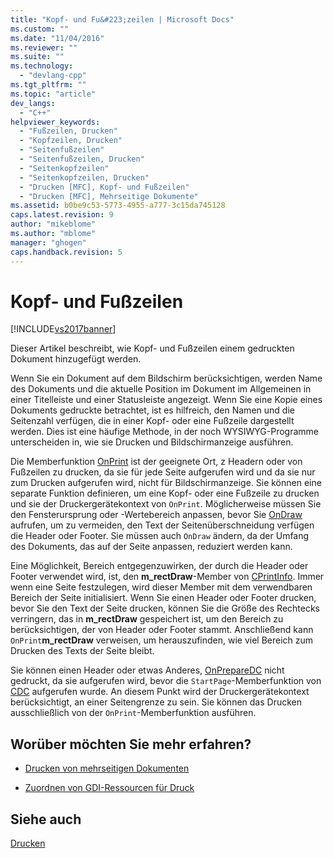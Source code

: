 ```yaml
---
title: "Kopf- und Fu&#223;zeilen | Microsoft Docs"
ms.custom: ""
ms.date: "11/04/2016"
ms.reviewer: ""
ms.suite: ""
ms.technology: 
  - "devlang-cpp"
ms.tgt_pltfrm: ""
ms.topic: "article"
dev_langs: 
  - "C++"
helpviewer_keywords: 
  - "Fußzeilen, Drucken"
  - "Kopfzeilen, Drucken"
  - "Seitenfußzeilen"
  - "Seitenfußzeilen, Drucken"
  - "Seitenkopfzeilen"
  - "Seitenkopfzeilen, Drucken"
  - "Drucken [MFC], Kopf- und Fußzeilen"
  - "Drucken [MFC], Mehrseitige Dokumente"
ms.assetid: b0be9c53-5773-4955-a777-3c15da745128
caps.latest.revision: 9
author: "mikeblome"
ms.author: "mblome"
manager: "ghogen"
caps.handback.revision: 5
---
```

# Kopf- und Fu&#223;zeilen
[!INCLUDE[vs2017banner](../assembler/inline/includes/vs2017banner.md)]

Dieser Artikel beschreibt, wie Kopf\- und Fußzeilen einem gedruckten Dokument hinzugefügt werden.  
  
 Wenn Sie ein Dokument auf dem Bildschirm berücksichtigen, werden Name des Dokuments und die aktuelle Position im Dokument im Allgemeinen in einer Titelleiste und einer Statusleiste angezeigt.  Wenn Sie eine Kopie eines Dokuments gedruckte betrachtet, ist es hilfreich, den Namen und die Seitenzahl verfügen, die in einer Kopf\- oder eine Fußzeile dargestellt werden.  Dies ist eine häufige Methode, in der noch WYSIWYG\-Programme unterscheiden in, wie sie Drucken und Bildschirmanzeige ausführen.  
  
 Die Memberfunktion [OnPrint](../Topic/CView::OnPrint.md) ist der geeignete Ort, z Headern oder von Fußzeilen zu drucken, da sie für jede Seite aufgerufen wird und da sie nur zum Drucken aufgerufen wird, nicht für Bildschirmanzeige.  Sie können eine separate Funktion definieren, um eine Kopf\- oder eine Fußzeile zu drucken und sie der Druckergerätekontext von `OnPrint`.  Möglicherweise müssen Sie den Fensterursprung oder \-Wertebereich anpassen, bevor Sie [OnDraw](../Topic/CView::OnDraw.md) aufrufen, um zu vermeiden, den Text der Seitenüberschneidung verfügen die Header oder Footer.  Sie müssen auch `OnDraw` ändern, da der Umfang des Dokuments, das auf der Seite anpassen, reduziert werden kann.  
  
 Eine Möglichkeit, Bereich entgegenzuwirken, der durch die Header oder Footer verwendet wird, ist, den **m\_rectDraw**\-Member von [CPrintInfo](../mfc/reference/cprintinfo-structure.md).  Immer wenn eine Seite festzulegen, wird dieser Member mit dem verwendbaren Bereich der Seite initialisiert.  Wenn Sie einen Header oder Footer drucken, bevor Sie den Text der Seite drucken, können Sie die Größe des Rechtecks verringern, das in **m\_rectDraw** gespeichert ist, um den Bereich zu berücksichtigen, der von Header oder Footer stammt.  Anschließend kann `OnPrint`**m\_rectDraw** verweisen, um herauszufinden, wie viel Bereich zum Drucken des Texts der Seite bleibt.  
  
 Sie können einen Header oder etwas Anderes, [OnPrepareDC](../Topic/CView::OnPrepareDC.md) nicht gedruckt, da sie aufgerufen wird, bevor die `StartPage`\-Memberfunktion von [CDC](../mfc/reference/cdc-class.md) aufgerufen wurde.  An diesem Punkt wird der Druckergerätekontext berücksichtigt, an einer Seitengrenze zu sein.  Sie können das Drucken ausschließlich von der `OnPrint`\-Memberfunktion ausführen.  
  
## Worüber möchten Sie mehr erfahren?  
  
-   [Drucken von mehrseitigen Dokumenten](../mfc/multipage-documents.md)  
  
-   [Zuordnen von GDI\-Ressourcen für Druck](../mfc/allocating-gdi-resources.md)  
  
## Siehe auch  
 [Drucken](../mfc/printing.md)